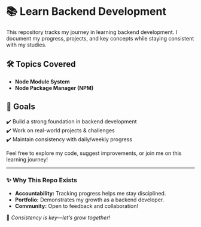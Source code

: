 # 📚 Learn Backend Development

This repository tracks my journey in learning backend development. I document my progress, projects, and key concepts while staying consistent with my studies.

## 🛠 Topics Covered

- **Node Module System**
- **Node Package Manager (NPM)**

## 📌 Goals

✔️ Build a strong foundation in backend development  
✔️ Work on real-world projects & challenges  
✔️ Maintain consistency with daily/weekly progress

Feel free to explore my code, suggest improvements, or join me on this learning journey!

---

### ✨ Why This Repo Exists

- **Accountability:** Tracking progress helps me stay disciplined.
- **Portfolio:** Demonstrates my growth as a backend developer.
- **Community:** Open to feedback and collaboration!

🚀 _Consistency is key—let’s grow together!_
